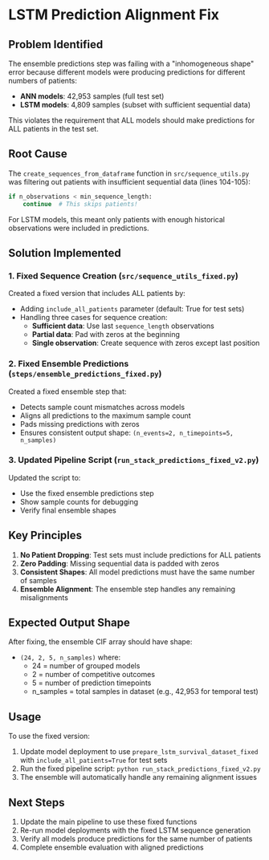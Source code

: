 # LSTM Prediction Alignment Fix

## Problem Identified

The ensemble predictions step was failing with a "inhomogeneous shape" error because different models were producing predictions for different numbers of patients:

- **ANN models**: 42,953 samples (full test set)
- **LSTM models**: 4,809 samples (subset with sufficient sequential data)

This violates the requirement that ALL models should make predictions for ALL patients in the test set.

## Root Cause

The `create_sequences_from_dataframe` function in `src/sequence_utils.py` was filtering out patients with insufficient sequential data (lines 104-105):

```python
if n_observations < min_sequence_length:
    continue  # This skips patients!
```

For LSTM models, this meant only patients with enough historical observations were included in predictions.

## Solution Implemented

### 1. Fixed Sequence Creation (`src/sequence_utils_fixed.py`)

Created a fixed version that includes ALL patients by:

- Adding `include_all_patients` parameter (default: True for test sets)
- Handling three cases for sequence creation:
  - **Sufficient data**: Use last `sequence_length` observations
  - **Partial data**: Pad with zeros at the beginning
  - **Single observation**: Create sequence with zeros except last position

### 2. Fixed Ensemble Predictions (`steps/ensemble_predictions_fixed.py`)

Created a fixed ensemble step that:

- Detects sample count mismatches across models
- Aligns all predictions to the maximum sample count
- Pads missing predictions with zeros
- Ensures consistent output shape: `(n_events=2, n_timepoints=5, n_samples)`

### 3. Updated Pipeline Script (`run_stack_predictions_fixed_v2.py`)

Updated the script to:

- Use the fixed ensemble predictions step
- Show sample counts for debugging
- Verify final ensemble shapes

## Key Principles

1. **No Patient Dropping**: Test sets must include predictions for ALL patients
2. **Zero Padding**: Missing sequential data is padded with zeros
3. **Consistent Shapes**: All model predictions must have the same number of samples
4. **Ensemble Alignment**: The ensemble step handles any remaining misalignments

## Expected Output Shape

After fixing, the ensemble CIF array should have shape:
- `(24, 2, 5, n_samples)` where:
  - 24 = number of grouped models
  - 2 = number of competitive outcomes
  - 5 = number of prediction timepoints
  - n_samples = total samples in dataset (e.g., 42,953 for temporal test)

## Usage

To use the fixed version:

1. Update model deployment to use `prepare_lstm_survival_dataset_fixed` with `include_all_patients=True` for test sets
2. Run the fixed pipeline script: `python run_stack_predictions_fixed_v2.py`
3. The ensemble will automatically handle any remaining alignment issues

## Next Steps

1. Update the main pipeline to use these fixed functions
2. Re-run model deployments with the fixed LSTM sequence generation
3. Verify all models produce predictions for the same number of patients
4. Complete ensemble evaluation with aligned predictions